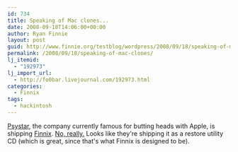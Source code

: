 ```yaml
---
id: 734
title: Speaking of Mac clones...
date: 2008-09-18T14:06:00+00:00
author: Ryan Finnie
layout: post
guid: http://www.finnie.org/testblog/wordpress/2008/09/18/speaking-of-mac-clones/
permalink: /2008/09/18/speaking-of-mac-clones/
lj_itemid:
  - "192973"
lj_import_url:
  - http://fo0bar.livejournal.com/192973.html
categories:
  - Finnix
tags:
  - hackintosh
---
```

[Psystar](http://www.psystar.com/), the company currently famous for butting heads with Apple, is shipping [Finnix](http://www.finnix.org/). [No, really.](http://www.psystar.com/opencomputing_leopard_restore_disk_.html) Looks like they're shipping it as a restore utility CD (which is great, since that's what Finnix is designed to be).